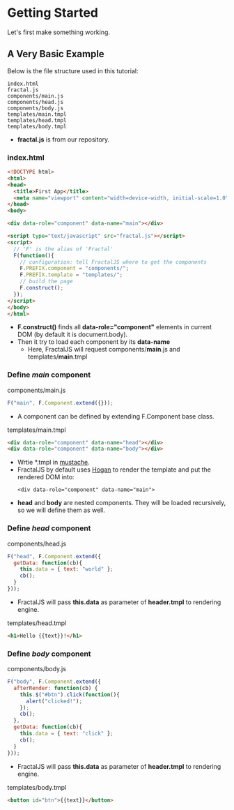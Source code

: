 # Getting Started #

Let's first make something working.

## A Very Basic Example ##

Below is the file structure used in this tutorial:

```
index.html
fractal.js
components/main.js
components/head.js
components/body.js
templates/main.tmpl
templates/head.tmpl
templates/body.tmpl
```

* **fractal.js** is from our repository.

### index.html ###

```html
<!DOCTYPE html>
<html>
<head>
  <title>First App</title>
  <meta name="viewport" content="width=device-width, initial-scale=1.0">
</head>
<body>

<div data-role="component" data-name="main"></div>

<script type="text/javascript" src="fractal.js"></script>
<script>
  // 'F' is the alias of 'Fractal'
  F(function(){
    // configuration: tell FractalJS where to get the components
    F.PREFIX.component = "components/";
    F.PREFIX.template = "templates/";
    // build the page
    F.construct();
  });
</script>
</body>
</html>
```

* **F.construct()** finds all **data-role="component"** elements in current DOM (by default it is document.body).
* Then it try to load each component by its **data-name**
  * Here, FractalJS will request components/**main**.js and templates/**main**.tmpl

### Define *main* component ###

components/main.js
```javascript
F("main", F.Component.extend({}));
```
* A component can be defined by extending F.Component base class.

templates/main.tmpl
```html
<div data-role="component" data-name="head"></div>
<div data-role="component" data-name="body"></div>
```
* Wrtie *.tmpl in [mustache](http://mustache.github.io/).
* FractalJS by default uses [Hogan](http://twitter.github.io/hogan.js/) to render the template and put the rendered DOM into:
    ```
    <div data-role="component" data-name="main">
    ```
* **head** and **body** are nested components. They will be loaded recursively, so we will define them as well.


### Define *head* component ###

components/head.js

```javascript
F("head", F.Component.extend({
  getData: function(cb){
    this.data = { text: "world" };
    cb();
  }
}));
```
* FractalJS will pass **this.data** as parameter of **header.tmpl** to rendering engine.

templates/head.tmpl

```html
<h1>Hello {{text}}!</h1>
```

### Define *body* component ###

components/body.js

```javascript
F("body", F.Component.extend({
  afterRender: function(cb) {
    this.$("#btn").click(function(){
      alert("clicked!");
    });
    cb();
  },
  getData: function(cb){
    this.data = { text: "click" };
    cb();
  }
}));
```
* FractalJS will pass **this.data** as parameter of **header.tmpl** to rendering engine.

templates/body.tmpl

```html
<button id="btn">{{text}}</button>
```



